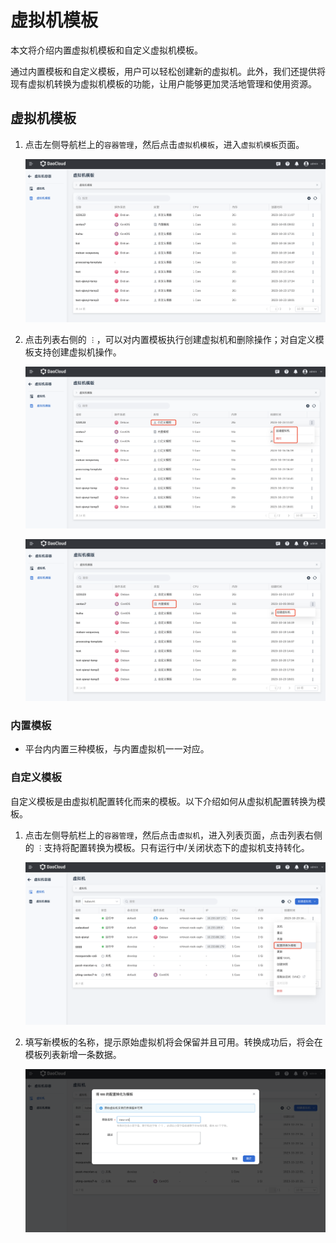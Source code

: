 # 虚拟机模板

本文将介绍内置虚拟机模板和自定义虚拟机模板。

通过内置模板和自定义模板，用户可以轻松创建新的虚拟机。此外，我们还提供将现有虚拟机转换为虚拟机模板的功能，让用户能够更加灵活地管理和使用资源。

## 虚拟机模板

1. 点击左侧导航栏上的`容器管理`，然后点击`虚拟机模板`，进入`虚拟机模板`页面。

    ![虚拟机模板](../images/tep01.png)

2. 点击列表右侧的 `︙`，可以对内置模板执行创建虚拟机和删除操作；对自定义模板支持创建虚拟机操作。

    ![虚拟机模板操作](../images/tep02.png)

    ![虚拟机模板操作](../images/tep03.png)

### 内置模板

- 平台内内置三种模板，与内置虚拟机一一对应。

### 自定义模板

自定义模板是由虚拟机配置转化而来的模板。以下介绍如何从虚拟机配置转换为模板。

1. 点击左侧导航栏上的`容器管理`，然后点击`虚拟机`，进入列表页面，点击列表右侧的 `︙`支持将配置转换为模板。只有运行中/关闭状态下的虚拟机支持转化。

    ![点击转化为模板](../images/tep04.png)

2. 填写新模板的名称，提示原始虚拟机将会保留并且可用。转换成功后，将会在模板列表新增一条数据。

    ![转化模板](../images/tep05.png)
